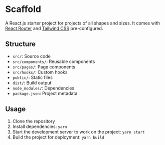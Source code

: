 # Scaffold

A React.js starter project for projects of all shapes and sizes. It comes with 
[React Router](https://reactrouter.com/en/main) and [Tailwind CSS](https://tailwindcss.com/) pre-configured.

## Structure

- `src/`: Source code
- `src/components/`: Reusable components
- `src/pages/`: Page components
- `src/hooks/`: Custom hooks
- `public/`: Static files
- `dist/`: Build output
- `node_modules/`: Dependencies
- `package.json`: Project metadata

## Usage

1. Clone the repository
2. Install dependencies: `yarn`
3. Start the development server to work on the project: `yarn start`
4. Build the project for deployment: `yarn build`